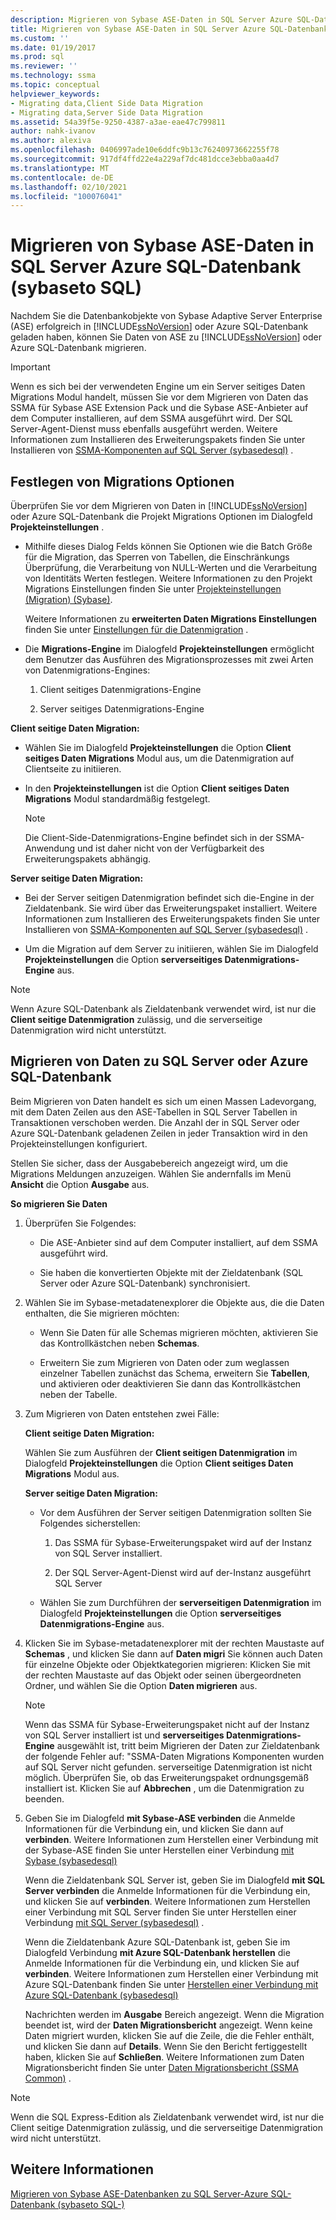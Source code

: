 ```yaml
---
description: Migrieren von Sybase ASE-Daten in SQL Server Azure SQL-Datenbank (sybaseto SQL)
title: Migrieren von Sybase ASE-Daten in SQL Server Azure SQL-Datenbank | Microsoft-Dokumentation
ms.custom: ''
ms.date: 01/19/2017
ms.prod: sql
ms.reviewer: ''
ms.technology: ssma
ms.topic: conceptual
helpviewer_keywords:
- Migrating data,Client Side Data Migration
- Migrating data,Server Side Data Migration
ms.assetid: 54a39f5e-9250-4387-a3ae-eae47c799811
author: nahk-ivanov
ms.author: alexiva
ms.openlocfilehash: 0406997ade10e6ddfc9b13c76240973662255f78
ms.sourcegitcommit: 917df4ffd22e4a229af7dc481dcce3ebba0aa4d7
ms.translationtype: MT
ms.contentlocale: de-DE
ms.lasthandoff: 02/10/2021
ms.locfileid: "100076041"
---
```

# <a name="migrating-sybase-ase-data-into-sql-server---azure-sql-database--sybasetosql"></a>Migrieren von Sybase ASE-Daten in SQL Server Azure SQL-Datenbank (sybaseto SQL)
Nachdem Sie die Datenbankobjekte von Sybase Adaptive Server Enterprise (ASE) erfolgreich in [!INCLUDE[ssNoVersion](../../includes/ssnoversion-md.md)] oder Azure SQL-Datenbank geladen haben, können Sie Daten von ASE zu [!INCLUDE[ssNoVersion](../../includes/ssnoversion-md.md)] oder Azure SQL-Datenbank migrieren.  
  
> [!IMPORTANT]  
> Wenn es sich bei der verwendeten Engine um ein Server seitiges Daten Migrations Modul handelt, müssen Sie vor dem Migrieren von Daten das SSMA für Sybase ASE Extension Pack und die Sybase ASE-Anbieter auf dem Computer installieren, auf dem SSMA ausgeführt wird. Der SQL Server-Agent-Dienst muss ebenfalls ausgeführt werden. Weitere Informationen zum Installieren des Erweiterungspakets finden Sie unter Installieren von [SSMA-Komponenten auf SQL Server (sybasedesql)](./installing-ssma-components-on-sql-server-sybasetosql.md) .  
  
## <a name="setting-migration-options"></a>Festlegen von Migrations Optionen  
Überprüfen Sie vor dem Migrieren von Daten in [!INCLUDE[ssNoVersion](../../includes/ssnoversion-md.md)] oder Azure SQL-Datenbank die Projekt Migrations Optionen im Dialogfeld **Projekteinstellungen** .  
  
-   Mithilfe dieses Dialog Felds können Sie Optionen wie die Batch Größe für die Migration, das Sperren von Tabellen, die Einschränkungs Überprüfung, die Verarbeitung von NULL-Werten und die Verarbeitung von Identitäts Werten festlegen. Weitere Informationen zu den Projekt Migrations Einstellungen finden Sie unter [Projekteinstellungen (Migration) (Sybase)](./project-settings-migration-sybasetosql.md).  
  
    Weitere Informationen zu **erweiterten Daten Migrations Einstellungen** finden Sie unter [Einstellungen für die Datenmigration](data-migration-settings-sybasetosql.md) .  
  
-   Die **Migrations-Engine** im Dialogfeld **Projekteinstellungen** ermöglicht dem Benutzer das Ausführen des Migrationsprozesses mit zwei Arten von Datenmigrations-Engines:  
  
    1.  Client seitiges Datenmigrations-Engine  
  
    2.  Server seitiges Datenmigrations-Engine  
  
**Client seitige Daten Migration:**  
  
-   Wählen Sie im Dialogfeld **Projekteinstellungen** die Option **Client seitiges Daten Migrations** Modul aus, um die Datenmigration auf Clientseite zu initiieren.  
  
-   In den **Projekteinstellungen** ist die Option **Client seitiges Daten Migrations** Modul standardmäßig festgelegt.  
  
    > [!NOTE]  
    > Die Client-Side-Datenmigrations-Engine befindet sich in der SSMA-Anwendung und ist daher nicht von der Verfügbarkeit des Erweiterungspakets abhängig.  
  
**Server seitige Daten Migration:**  
  
-   Bei der Server seitigen Datenmigration befindet sich die-Engine in der Zieldatenbank. Sie wird über das Erweiterungspaket installiert. Weitere Informationen zum Installieren des Erweiterungspakets finden Sie unter Installieren von [SSMA-Komponenten auf SQL Server (sybasedesql)](./installing-ssma-components-on-sql-server-sybasetosql.md) .  
  
-   Um die Migration auf dem Server zu initiieren, wählen Sie im Dialogfeld **Projekteinstellungen** die Option **serverseitiges Datenmigrations-Engine** aus.  
  
> [!NOTE]  
> Wenn Azure SQL-Datenbank als Zieldatenbank verwendet wird, ist nur die **Client seitige Datenmigration** zulässig, und die serverseitige Datenmigration wird nicht unterstützt.  
  
## <a name="migrating-data-to-sql-server-or-azure-sql-database"></a>Migrieren von Daten zu SQL Server oder Azure SQL-Datenbank  
Beim Migrieren von Daten handelt es sich um einen Massen Ladevorgang, mit dem Daten Zeilen aus den ASE-Tabellen in SQL Server Tabellen in Transaktionen verschoben werden. Die Anzahl der in SQL Server oder Azure SQL-Datenbank geladenen Zeilen in jeder Transaktion wird in den Projekteinstellungen konfiguriert.  
  
Stellen Sie sicher, dass der Ausgabebereich angezeigt wird, um die Migrations Meldungen anzuzeigen. Wählen Sie andernfalls im Menü **Ansicht** die Option **Ausgabe** aus.  
  
**So migrieren Sie Daten**  
  
1.  Überprüfen Sie Folgendes:  
  
    -   Die ASE-Anbieter sind auf dem Computer installiert, auf dem SSMA ausgeführt wird.  
  
    -   Sie haben die konvertierten Objekte mit der Zieldatenbank (SQL Server oder Azure SQL-Datenbank) synchronisiert.  
  
2.  Wählen Sie im Sybase-metadatenexplorer die Objekte aus, die die Daten enthalten, die Sie migrieren möchten:  
  
    -   Wenn Sie Daten für alle Schemas migrieren möchten, aktivieren Sie das Kontrollkästchen neben **Schemas**.  
  
    -   Erweitern Sie zum Migrieren von Daten oder zum weglassen einzelner Tabellen zunächst das Schema, erweitern Sie **Tabellen**, und aktivieren oder deaktivieren Sie dann das Kontrollkästchen neben der Tabelle.  
  
3.  Zum Migrieren von Daten entstehen zwei Fälle:  
  
    **Client seitige Daten Migration:**  
  
    Wählen Sie zum Ausführen der **Client seitigen Datenmigration** im Dialogfeld **Projekteinstellungen** die Option **Client seitiges Daten Migrations** Modul aus.  
  
    **Server seitige Daten Migration:**  
  
    -   Vor dem Ausführen der Server seitigen Datenmigration sollten Sie Folgendes sicherstellen:  
  
        1.  Das SSMA für Sybase-Erweiterungspaket wird auf der Instanz von SQL Server installiert.  
  
        2.  Der SQL Server-Agent-Dienst wird auf der-Instanz ausgeführt SQL Server  
  
    -   Wählen Sie zum Durchführen der **serverseitigen Datenmigration** im Dialogfeld **Projekteinstellungen** die Option **serverseitiges Datenmigrations-Engine** aus.  
  
4.  Klicken Sie im Sybase-metadatenexplorer mit der rechten Maustaste auf **Schemas** , und klicken Sie dann auf **Daten migri** Sie können auch Daten für einzelne Objekte oder Objektkategorien migrieren: Klicken Sie mit der rechten Maustaste auf das Objekt oder seinen übergeordneten Ordner, und wählen Sie die Option **Daten migrieren** aus.  
  
    > [!NOTE]  
    > Wenn das SSMA für Sybase-Erweiterungspaket nicht auf der Instanz von SQL Server installiert ist und **serverseitiges Datenmigrations-Engine** ausgewählt ist, tritt beim Migrieren der Daten zur Zieldatenbank der folgende Fehler auf: "SSMA-Daten Migrations Komponenten wurden auf SQL Server nicht gefunden. serverseitige Datenmigration ist nicht möglich. Überprüfen Sie, ob das Erweiterungspaket ordnungsgemäß installiert ist. Klicken Sie auf **Abbrechen** , um die Datenmigration zu beenden.  
  
5.  Geben Sie im Dialogfeld **mit Sybase-ASE verbinden** die Anmelde Informationen für die Verbindung ein, und klicken Sie dann auf **verbinden**. Weitere Informationen zum Herstellen einer Verbindung mit der Sybase-ASE finden Sie unter Herstellen einer Verbindung [mit Sybase &#40;sybasedesql&#41;](../../ssma/sybase/connect-to-sybase-sybasetosql.md)  
  
    Wenn die Zieldatenbank SQL Server ist, geben Sie im Dialogfeld **mit SQL Server verbinden** die Anmelde Informationen für die Verbindung ein, und klicken Sie auf **verbinden**. Weitere Informationen zum Herstellen einer Verbindung mit SQL Server finden Sie unter Herstellen einer Verbindung [mit SQL Server (sybasedesql)](./connecting-to-sql-server-sybasetosql.md) .  
  
    Wenn die Zieldatenbank Azure SQL-Datenbank ist, geben Sie im Dialogfeld Verbindung **mit Azure SQL-Datenbank herstellen** die Anmelde Informationen für die Verbindung ein, und klicken Sie auf **verbinden**. Weitere Informationen zum Herstellen einer Verbindung mit Azure SQL-Datenbank finden Sie unter [Herstellen einer Verbindung mit Azure SQL-Datenbank &#40;sybasedesql&#41;](../../ssma/sybase/connecting-to-azure-sql-db-sybasetosql.md)  
  
    Nachrichten werden im **Ausgabe** Bereich angezeigt. Wenn die Migration beendet ist, wird der **Daten Migrationsbericht** angezeigt. Wenn keine Daten migriert wurden, klicken Sie auf die Zeile, die die Fehler enthält, und klicken Sie dann auf **Details**. Wenn Sie den Bericht fertiggestellt haben, klicken Sie auf **Schließen**. Weitere Informationen zum Daten Migrationsbericht finden Sie unter [Daten Migrationsbericht (SSMA Common)](./data-migration-report-sybasetosql.md) .  
  
> [!NOTE]  
> Wenn die SQL Express-Edition als Zieldatenbank verwendet wird, ist nur die Client seitige Datenmigration zulässig, und die serverseitige Datenmigration wird nicht unterstützt.  
  
## <a name="see-also"></a>Weitere Informationen  
[Migrieren von Sybase ASE-Datenbanken zu SQL Server-Azure SQL-Datenbank &#40;sybaseto SQL-&#41;](../../ssma/sybase/migrating-sybase-ase-databases-to-sql-server-azure-sql-db-sybasetosql.md)  
